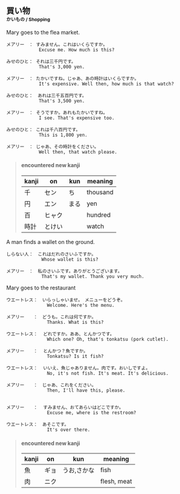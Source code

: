 ##  買い物<br><sup><sup><sub>かいもの / Shopping</sub></sup></sup> 

Mary goes to the flea market.

```
メアリー　： すみません。これはいくらですか。
            Excuse me. How much is this?

みせのひと： それは三千円です。
            That's 3,000 yen.

メアリー　： たかいですね。じゃあ、あの時計はいくらですか。
            It's expensive. Well then, how much is that watch?

みせのひと：　あれは三千五百円です。
            That's 3,500 yen.

メアリー　： そうですか。あれもたかいですね。
            I see. That's expensive too.

みせのひと： これは千八百円です。
            This is 1,800 yen.

メアリー　： じゃあ、その時計をください。
            Well then, that watch please.
```

> #### encountered new kanji
> |kanji|on|kun|meaning|
> |-|-|-|-|
> |千|セン|ち|thousand|
> |円|エン|まる|yen|
> |百|ヒャク||hundred|
> |時計|とけい||watch|


A man finds a wallet on the ground.
```
しらない人：　これはだれのさいふですか。
             Whose wallet is this?

メアリー　：　私のさいふです。ありがとうございます。
             That's my wallet. Thank you very much.
```


Mary goes to the restaurant
```
ウエートレス：　いらっしゃいませ。　メニューをどうぞ。
               Welcome. Here's the menu.

メアリー　　：　どうも。これは何ですか。
               Thanks. What is this?

ウエートレス：  どれですか。ああ、とんかつです。
               Which one? Oh, that's tonkatsu (pork cutlet).

メアリー　　：  とんかつ？魚ですか。
               Tonkatsu? Is it fish?

ウエートレス：  いいえ、魚じゃありません。肉です。おいしですよ。
               No, it's not fish. It's meat. It's delicious.

メアリー　　：　じゃあ、これをください。
               Then, I'll have this, please.


メアリー　　：  すみません、おてあらいはどこですか。
               Excuse me, where is the restroom?

ウエートレス：　あそこです。
               It's over there.
```

> #### encountered new kanji
> |kanji|on|kun|meaning|
> |-|-|-|-|
> |魚|ギョ|うお,さかな|fish|
> |肉|ニク||flesh, meat|
